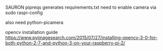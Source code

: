 SAURON
pipreqs generates requirements.txt
need to enable camera via 
sudo raspi-config

also need 
python-picamera

opencv installation guide
https://www.pyimagesearch.com/2015/07/27/installing-opencv-3-0-for-both-python-2-7-and-python-3-on-your-raspberry-pi-2/
